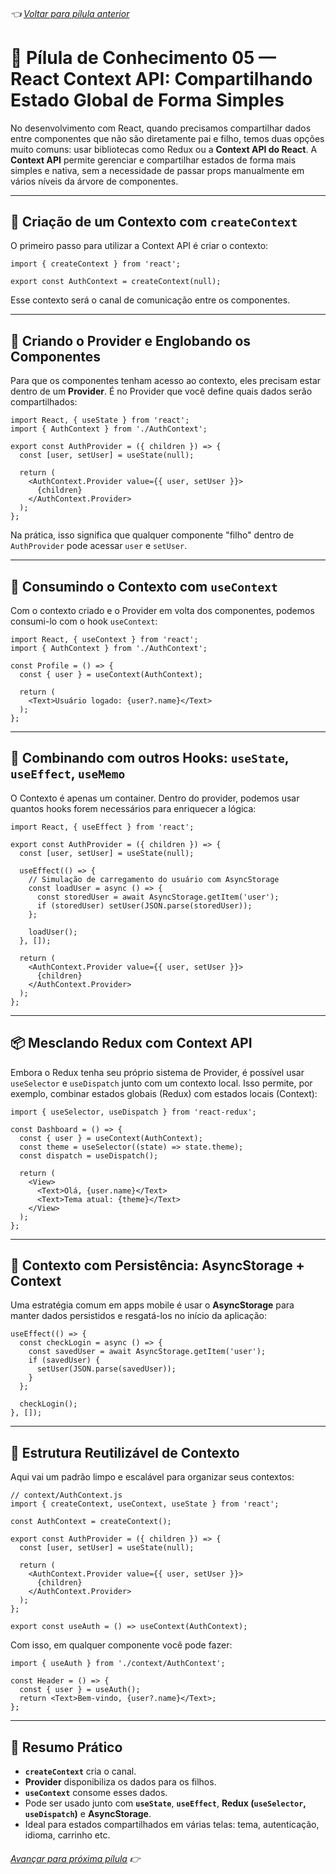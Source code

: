 ###### 👈 [Voltar para pílula anterior](https://github.com/ewerton5/reactJS-knowledge-nuggets/blob/main/content/004-jsx-lists.md)

# 📘 Pílula de Conhecimento 05 — React Context API: Compartilhando Estado Global de Forma Simples

No desenvolvimento com React, quando precisamos compartilhar dados entre componentes que não são diretamente pai e filho, temos duas opções muito comuns: usar bibliotecas como Redux ou a **Context API do React**. A **Context API** permite gerenciar e compartilhar estados de forma mais simples e nativa, sem a necessidade de passar props manualmente em vários níveis da árvore de componentes.

---

## 🔧 **Criação de um Contexto com `createContext`**

O primeiro passo para utilizar a Context API é criar o contexto:

```tsx
import { createContext } from 'react';

export const AuthContext = createContext(null);
```

Esse contexto será o canal de comunicação entre os componentes.

---

## 🧩 **Criando o Provider e Englobando os Componentes**

Para que os componentes tenham acesso ao contexto, eles precisam estar dentro de um **Provider**. É no Provider que você define quais dados serão compartilhados:

```tsx
import React, { useState } from 'react';
import { AuthContext } from './AuthContext';

export const AuthProvider = ({ children }) => {
  const [user, setUser] = useState(null);

  return (
    <AuthContext.Provider value={{ user, setUser }}>
      {children}
    </AuthContext.Provider>
  );
};
```

Na prática, isso significa que qualquer componente "filho" dentro de `AuthProvider` pode acessar `user` e `setUser`.

---

## 🧪 **Consumindo o Contexto com `useContext`**

Com o contexto criado e o Provider em volta dos componentes, podemos consumi-lo com o hook `useContext`:

```tsx
import React, { useContext } from 'react';
import { AuthContext } from './AuthContext';

const Profile = () => {
  const { user } = useContext(AuthContext);

  return (
    <Text>Usuário logado: {user?.name}</Text>
  );
};
```

---

## 🧵 **Combinando com outros Hooks: `useState`, `useEffect`, `useMemo`**

O Contexto é apenas um container. Dentro do provider, podemos usar quantos hooks forem necessários para enriquecer a lógica:

```tsx
import React, { useEffect } from 'react';

export const AuthProvider = ({ children }) => {
  const [user, setUser] = useState(null);

  useEffect(() => {
    // Simulação de carregamento do usuário com AsyncStorage
    const loadUser = async () => {
      const storedUser = await AsyncStorage.getItem('user');
      if (storedUser) setUser(JSON.parse(storedUser));
    };

    loadUser();
  }, []);

  return (
    <AuthContext.Provider value={{ user, setUser }}>
      {children}
    </AuthContext.Provider>
  );
};
```

---

## 📦 **Mesclando Redux com Context API**

Embora o Redux tenha seu próprio sistema de Provider, é possível usar `useSelector` e `useDispatch` junto com um contexto local. Isso permite, por exemplo, combinar estados globais (Redux) com estados locais (Context):

```tsx
import { useSelector, useDispatch } from 'react-redux';

const Dashboard = () => {
  const { user } = useContext(AuthContext);
  const theme = useSelector((state) => state.theme);
  const dispatch = useDispatch();

  return (
    <View>
      <Text>Olá, {user.name}</Text>
      <Text>Tema atual: {theme}</Text>
    </View>
  );
};
```

---

## 🔐 **Contexto com Persistência: AsyncStorage + Context**

Uma estratégia comum em apps mobile é usar o **AsyncStorage** para manter dados persistidos e resgatá-los no início da aplicação:

```tsx
useEffect(() => {
  const checkLogin = async () => {
    const savedUser = await AsyncStorage.getItem('user');
    if (savedUser) {
      setUser(JSON.parse(savedUser));
    }
  };

  checkLogin();
}, []);
```

---

## 🔁 **Estrutura Reutilizável de Contexto**

Aqui vai um padrão limpo e escalável para organizar seus contextos:

```tsx
// context/AuthContext.js
import { createContext, useContext, useState } from 'react';

const AuthContext = createContext();

export const AuthProvider = ({ children }) => {
  const [user, setUser] = useState(null);

  return (
    <AuthContext.Provider value={{ user, setUser }}>
      {children}
    </AuthContext.Provider>
  );
};

export const useAuth = () => useContext(AuthContext);
```

Com isso, em qualquer componente você pode fazer:

```tsx
import { useAuth } from './context/AuthContext';

const Header = () => {
  const { user } = useAuth();
  return <Text>Bem-vindo, {user?.name}</Text>;
};
```

---

## 🧠 **Resumo Prático**

* **`createContext`** cria o canal.
* **Provider** disponibiliza os dados para os filhos.
* **`useContext`** consome esses dados.
* Pode ser usado junto com **`useState`**, **`useEffect`**, **Redux (`useSelector`, `useDispatch`)** e **AsyncStorage**.
* Ideal para estados compartilhados em várias telas: tema, autenticação, idioma, carrinho etc.

###### [Avançar para próxima pílula](https://github.com/ewerton5/reactJS-knowledge-nuggets/blob/main/content/006-design-system.md) 👉
